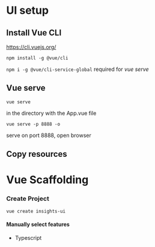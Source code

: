 # UI setup

## Install Vue CLI
https://cli.vuejs.org/

`npm install -g @vue/cli`

`npm i -g @vue/cli-service-global` required for _vue serve_

## Vue serve
`vue serve` 

in the directory with the App.vue file

`vue serve -p 8888 -o` 

serve on port 8888, open browser

## Copy resources

# Vue Scaffolding

### Create Project
`vue create insights-ui`

#### Manually select features
- Typescript